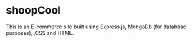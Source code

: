 # shoopCool
This is an E-commerce site built using Express.js, MongoDb (for database purposes), ,CSS and HTML.
